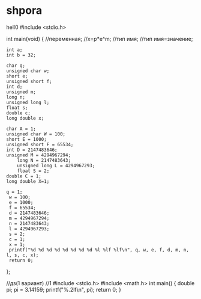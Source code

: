 # shpora
hell0
#include <stdio.h>

int main(void)
{
	//переменная;
		//x=p*e^m;
		//тип имя;
		//тип имя=значение;

	int a;
	int b = 32;

	char q;
	unsigned char w;
	short e;
	unsigned short f;
	int d;
	unsigned m;
	long n;
	unsigned long l;
	float s;
	double c;
	long double x;
	
	char A = 1;
	unsigned char W = 100;
	short E = 1000;
	unsigned short F = 65534;
	int D = 2147483646;
	unsigned M = 4294967294;
		long N = 2147483643;
		unsigned long L = 4294967293;
		float S = 2;
	double C = 1;
	long double X=1;

	q = 1;
	 w = 100;
	 e = 1000;
	 f = 65534;
	 d = 2147483646;
	 m = 4294967294;
	 n = 2147483643;
	 l = 4294967293;
	 s = 2;
	 c = 1;
	 x = 1;
	 printf("%d %d %d %d %d %d %d %d %l %lf %lf\n", q, w, e, f, d, m, n, l, s, c, x);
	 return 0;
};

//дз(1 вариант)
//1
#include <stdio.h>
#include <math.h>
int main()
{
	double pi;
pi = 3.14159;
printf("%.2lf\n", pi);
return 0;
}
